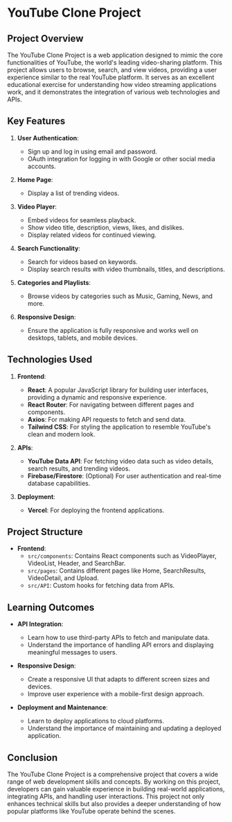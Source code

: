 # YouTube Clone Project

## Project Overview

The YouTube Clone Project is a web application designed to mimic the core functionalities of YouTube, the world's leading video-sharing platform. This project allows users to browse, search, and view videos, providing a user experience similar to the real YouTube platform. It serves as an excellent educational exercise for understanding how video streaming applications work, and it demonstrates the integration of various web technologies and APIs.

## Key Features

1. **User Authentication**:
   - Sign up and log in using email and password.
   - OAuth integration for logging in with Google or other social media accounts.

2. **Home Page**:
   - Display a list of trending videos.

3. **Video Player**:
   - Embed videos for seamless playback.
   - Show video title, description, views, likes, and dislikes.
   - Display related videos for continued viewing.

4. **Search Functionality**:
   - Search for videos based on keywords.
   - Display search results with video thumbnails, titles, and descriptions.

5. **Categories and Playlists**:
   - Browse videos by categories such as Music, Gaming, News, and more.
  
6. **Responsive Design**:
   - Ensure the application is fully responsive and works well on desktops, tablets, and mobile devices.

## Technologies Used

1. **Frontend**:
   - **React**: A popular JavaScript library for building user interfaces, providing a dynamic and responsive experience.
   - **React Router**: For navigating between different pages and components.
   - **Axios**: For making API requests to fetch and send data.
   - **Tailwind CSS**: For styling the application to resemble YouTube's clean and modern look.

2. **APIs**:
   - **YouTube Data API**: For fetching video data such as video details, search results, and trending videos.
   - **Firebase/Firestore**: (Optional) For user authentication and real-time database capabilities.

3. **Deployment**:
   - **Vercel**: For deploying the frontend applications.
  
## Project Structure

- **Frontend**:
  - `src/components`: Contains React components such as VideoPlayer, VideoList, Header, and SearchBar.
  - `src/pages`: Contains different pages like Home, SearchResults, VideoDetail, and Upload.
  - `src/API`: Custom hooks for fetching data from APIs.


## Learning Outcomes


- **API Integration**:
  - Learn how to use third-party APIs to fetch and manipulate data.
  - Understand the importance of handling API errors and displaying meaningful messages to users.

- **Responsive Design**:
  - Create a responsive UI that adapts to different screen sizes and devices.
  - Improve user experience with a mobile-first design approach.

- **Deployment and Maintenance**:
  - Learn to deploy applications to cloud platforms.
  - Understand the importance of maintaining and updating a deployed application.

## Conclusion

The YouTube Clone Project is a comprehensive project that covers a wide range of web development skills and concepts. By working on this project, developers can gain valuable experience in building real-world applications, integrating APIs, and handling user interactions. This project not only enhances technical skills but also provides a deeper understanding of how popular platforms like YouTube operate behind the scenes.
